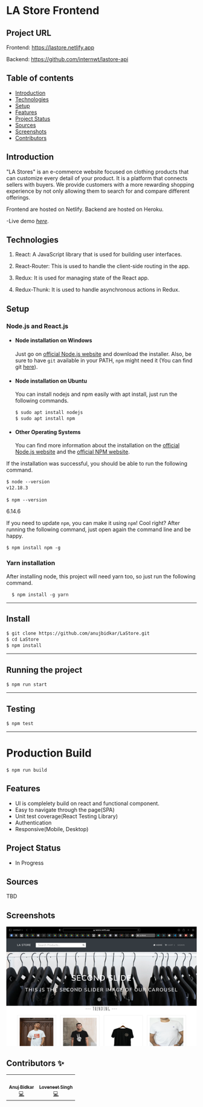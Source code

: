 # LA Store Frontend

<!-- ![Author](https://img.shields.io/badge/Author-N7ALPHA-red?style=for-the-badge&logo=appveyor)
![GitHub repo size](https://img.shields.io/badge/REPO%20SIZE-16.2MB-orange?style=for-the-badge&logo=appveyor)
![Contributors](https://img.shields.io/badge/Contributors-3-orange?style=for-the-badge&logo=appveyor)
![Forks](https://img.shields.io/badge/FORKS-0-orange?style=for-the-badge&logo=appveyor)
![Stargazers](https://img.shields.io/badge/STARS-0-orange?style=for-the-badge&logo=appveyor)
![Issues](https://img.shields.io/badge/ISSUES-0%20OPEN-orange?style=for-the-badge&logo=appveyor)
![Coverage](https://img.shields.io/badge/COVERAGE-28%25-orange?style=for-the-badge&logo=appveyor) -->

## Project URL

Frontend: https://lastore.netlify.app

Backend: https://github.com/internwt/lastore-api

## Table of contents

- [Introduction](#intro)
- [Technologies](#technologies)
- [Setup](#setup)
- [Features](#features)
- [Project Status](#project-status)
- [Sources](#sources)
- [Screenshots](#screenshots)
- [Contributors](#contributors)

## Introduction

"LA Stores" is an e-commerce website focused on clothing products that can customize every detail of your product. It is a platform that connects sellers with buyers. We provide customers with a more rewarding shopping experience by not only allowing them to search for and compare different offerings.

Frontend are hosted on Netlify.
Backend are hosted on Heroku.

-Live demo [_here_](https://lastore.netlify.app).

## Technologies

1. React: A JavaScript library that is used for building user interfaces.

2. React-Router: This is used to handle the client-side routing in the app.

3. Redux: It is used for managing state of the React app.

4. Redux-Thunk: It is used to handle asynchronous actions in Redux.

## Setup

### Node.js and React.js

- #### Node installation on Windows

  Just go on [official Node.js website](https://nodejs.org/) and download the installer.
  Also, be sure to have `git` available in your PATH, `npm` might need it (You can find git [here](https://git-scm.com/)).

- #### Node installation on Ubuntu

  You can install nodejs and npm easily with apt install, just run the following commands.

      $ sudo apt install nodejs
      $ sudo apt install npm

- #### Other Operating Systems
  You can find more information about the installation on the [official Node.js website](https://nodejs.org/) and the [official NPM website](https://npmjs.org/).

If the installation was successful, you should be able to run the following command.

    $ node --version
    v12.18.3

    $ npm --version

6.14.6

If you need to update `npm`, you can make it using `npm`! Cool right? After running the following command, just open again the command line and be happy.

    $ npm install npm -g

###

### Yarn installation

After installing node, this project will need yarn too, so just run the following command.

      $ npm install -g yarn

---

## Install

    $ git clone https://github.com/anujbidkar/LaStore.git
    $ cd LaStore
    $ npm install

---

## Running the project

    $ npm run start

---

## Testing

    $ npm test

---

# Production Build

    $ npm run build

## Features

- UI is complelety build on react and functional component.
- Easy to navigate through the page(SPA)
- Unit test coverage(React Testing Library)
- Authentication
- Responsive(Mobile, Desktop)

## Project Status

- In Progress

## Sources

TBD

## Screenshots

![Example screenshot](./src/assets/Screenshot.png)

## Contributors ✨

<table>
  <tr>
    <td align="center"><a href="https://www.linkedin.com/in/anujbidkar/" target="_blank"><img src="" width="100px;" alt=""/><br /><sub><b>Anuj Bidkar</b></sub></a><br /><a href="" title="Code">💻</a></td>
    <td align="center"><a href="https://www.linkedin.com/in/loveneet-singh-a9a570160/" target="_blank"><img src="" width="100px;" alt=""/><br /><sub><b>Loveneet Singh</b></sub></a><br /><a href="" title="Code">💻</a></td>
    
  </tr>
</table>
